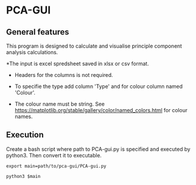 # PCA-GUI

## General features 

This program is designed to calculate and visualise principle component analysis calculations. 

*The input is excel spredsheet saved in xlsx or csv format. 

* Headers for the columns is not required. 

* To specifie the type add column 'Type' and for colour column named 'Colour'.

*   The colour name must be string. See https://matplotlib.org/stable/gallery/color/named_colors.html for colour names. 


## Execution

Create a bash script where path to PCA-gui.py is specified and executed by python3. Then convert it to executable.  

```
export main=path/to/pca-gui/PCA-gui.py

python3 $main 
```

